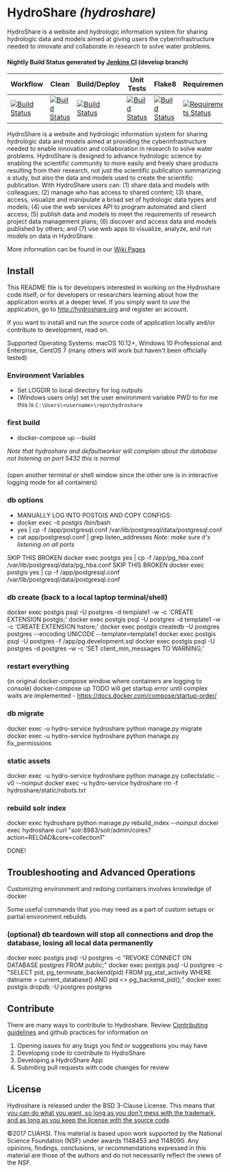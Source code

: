 # HydroShare _(hydroshare)_

HydroShare is a website and hydrologic information system for sharing hydrologic data and models aimed at giving users the cyberinfrastructure needed to innovate and collaborate in research to solve water problems.

#### Nightly Build Status generated by [Jenkins CI](http://ci.hydroshare.org:8080) (develop branch)

| Workflow | Clean | Build/Deploy | Unit Tests | Flake8 | Requirements |
| -------- | ----- | ------------ | ---------- | -------| ------------ |
| [![Build Status](http://ci.hydroshare.org:8080/job/nightly-build-workflow/badge/icon?style=plastic)](http://ci.hydroshare.org:8080/job/nightly-build-workflow/) | [![Build Status](http://ci.hydroshare.org:8080/job/nightly-build-clean/badge/icon?style=plastic)](http://ci.hydroshare.org:8080/job/nightly-build-clean/) | [![Build Status](http://ci.hydroshare.org:8080/job/nightly-build-deploy/badge/icon?style=plastic)](http://ci.hydroshare.org:8080/job/nightly-build-deploy/) | [![Build Status](http://ci.hydroshare.org:8080/job/nightly-build-test/badge/icon?style=plastic)](http://ci.hydroshare.org:8080/job/nightly-build-test/) | [![Build Status](http://ci.hydroshare.org:8080/job/nightly-build-flake8/badge/icon?style=plastic)](http://ci.hydroshare.org:8080/job/nightly-build-flake8/) | [![Requirements Status](https://requires.io/github/hydroshare/hs_docker_base/requirements.svg?branch=develop)](https://requires.io/github/hydroshare/hs_docker_base/requirements/?branch=master) | 

HydroShare is a website and hydrologic information system for sharing hydrologic data and models aimed at providing the cyberinfrastructure needed to enable innovation and collaboration in research to solve water problems. HydroShare is designed to advance hydrologic science by enabling the scientific community to more easily and freely share products resulting from their research, not just the scientific publication summarizing a study, but also the data and models used to create the scientific publication. With HydroShare users can: (1) share data and models with colleagues; (2) manage who has access to shared content; (3) share, access, visualize and manipulate a broad set of hydrologic data types and models; (4) use the web services API to program automated and client access; (5) publish data and models to meet the requirements of research project data management plans; (6) discover and access data and models published by others; and (7) use web apps to visualize, analyze, and run models on data in HydroShare.

More information can be found in our [Wiki Pages](https://github.com/hydroshare/hydroshare/wiki)

## Install

This README file is for developers interested in working on the Hydroshare code itself, or for developers or researchers learning about how the application works at a deeper level. If you simply want to _use_ the application, go to http://hydroshare.org and register an account.

If you want to install and run the source code of application locally and/or contribute to development, read on.

Supported Operating Systems: macOS 10.12+, Windows 10 Professional and Enterprise, CentOS 7 (many others will work but haven't been officially tested)

### Environment Variables
- Set LOGDIR to local directory for log outputs
- (Windows users only) set the user environment variable PWD to <directory where hydroshare repo was cloned to> for me this is `C:\Users\<username>\repo\hydroshare`

### first build
- docker-compose up --build

_Note that hydroshare and defaultworker will complain about the database not listening on port 5432 this is normal_ 

###
(open another terminal or shell window since the other one is in interactive logging mode for all containers)

### db options
- MANUALLY LOG INTO POSTGIS AND COPY CONFIGS:
- docker exec -it postgis /bin/bash
- yes | cp -f /app/postgresql.conf /var/lib/postgresql/data/postgresql.conf
- cat app/postgresql.conf | grep listen_addresses
_Note: make sure it's listening on all ports_

SKIP THIS BROKEN docker exec postgis yes | cp -f /app/pg_hba.conf /var/lib/postgresql/data/pg_hba.conf
SKIP THIS BROKEN docker exec postgis yes | cp -f /app/postgresql.conf /var/lib/postgresql/data/postgresql.conf

### db create (back to a local laptop terminal/shell)
docker exec postgis psql -U postgres -d template1 -w -c 'CREATE EXTENSION postgis;'
docker exec postgis psql -U postgres -d template1 -w -c 'CREATE EXTENSION hstore;'
docker exec postgis createdb -U postgres postgres --encoding UNICODE --template=template1
docker exec postgis psql -U postgres -f /app/pg.development.sql
docker exec postgis psql -U postgres -d postgres -w -c 'SET client_min_messages TO WARNING;'

### restart everything
<Ctrl-C> (in original docker-compose window where containers are logging to console)
docker-compose up
TODO will get startup error until complex waits are implemented - https://docs.docker.com/compose/startup-order/

### db migrate
docker exec -u hydro-service hydroshare python manage.py migrate
docker exec -u hydro-service hydroshare python manage.py fix_permissions

### static assets
docker exec -u hydro-service hydroshare python manage.py collectstatic -v0 --noinput
docker exec -u hydro-service hydroshare rm -f hydroshare/static/robots.txt

### rebuild solr index
docker exec hydroshare python manage.py rebuild_index --noinput
docker exec hydroshare curl "solr:8983/solr/admin/cores?action=RELOAD&core=collection1"

DONE!

## Troubleshooting and Advanced Operations
Customizing environment and redoing containers involves knowledge of docker

Some useful commands that you may need as a part of custom setups or partial environment rebuilds

### (optional) db teardown will stop all connections and drop the database, losing all local data permanently
docker exec postgis psql -U postgres -c "REVOKE CONNECT ON DATABASE postgres FROM public;"
docker exec postgis psql -U postgres -c "SELECT pid, pg_terminate_backend(pid) FROM pg_stat_activity WHERE datname = current_database() AND pid <> pg_backend_pid();"
docker exec postgis dropdb -U postgres postgres

## Contribute

There are many ways to contribute to Hydroshare. Review [Contributing guidelines](https://github.com/hydroshare/hydroshare/blob/develop/docs/contributing.rst) and github practices for information on
1. Opening issues for any bugs you find or suggestions you may have
2. Developing code to contribute to HydroShare 
3. Developing a HydroShare App
4. Submiting pull requests with code changes for review

## License 

Hydroshare is released under the BSD 3-Clause License. This means that [you can do what you want, so long as you don't mess with the trademark, and as long as you keep the license with the source code](https://tldrlegal.com/license/bsd-3-clause-license-(revised)).

©2017 CUAHSI. This material is based upon work supported by the National Science Foundation (NSF) under awards 1148453 and 1148090. Any opinions, findings, conclusions, or recommendations expressed in this material are those of the authors and do not necessarily reflect the views of the NSF.
